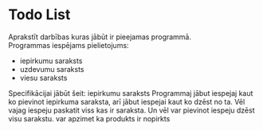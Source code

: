 # Todo List
Aprakstīt darbības kuras jābūt ir pieejamas programmā.  
Programmas iespējams pielietojums:  
- iepirkumu saraksts
- uzdevumu saraksts
- viesu saraksts

Specifikācijai jābūt šeit:
iepirkumu saraksts
Programmaj jābut iespejaj kaut ko pievinot iepirkuma saraksta, arī jābut iespejai kaut ko dzēst no ta. Vēl vajag iespeju paskatit viss kas ir saraksta. Un vēl var pievinot iespeju dzēst visu sarakstu. var apzimet ka produkts ir nopirkts
